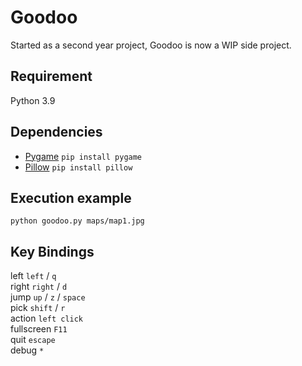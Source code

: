 # Goodoo

Started as a second year project, Goodoo is now a WIP side project.

## Requirement

Python 3.9

## Dependencies

- [Pygame](https://pypi.org/project/pygame/) ```pip install pygame```
- [Pillow](https://pythonexamples.org/python-pillow-read-image/) ```pip install pillow```

## Execution example

```
python goodoo.py maps/map1.jpg
```

## Key Bindings

left  ```left``` / ```q```<br/>
right ```right``` / ```d```<br/>
jump ```up``` / ```z``` / ```space```<br/>
pick ```shift``` / ```r```<br/>
action ```left click```<br/>
fullscreen ```F11```<br/>
quit ```escape```<br/>
debug ```*```<br/>
